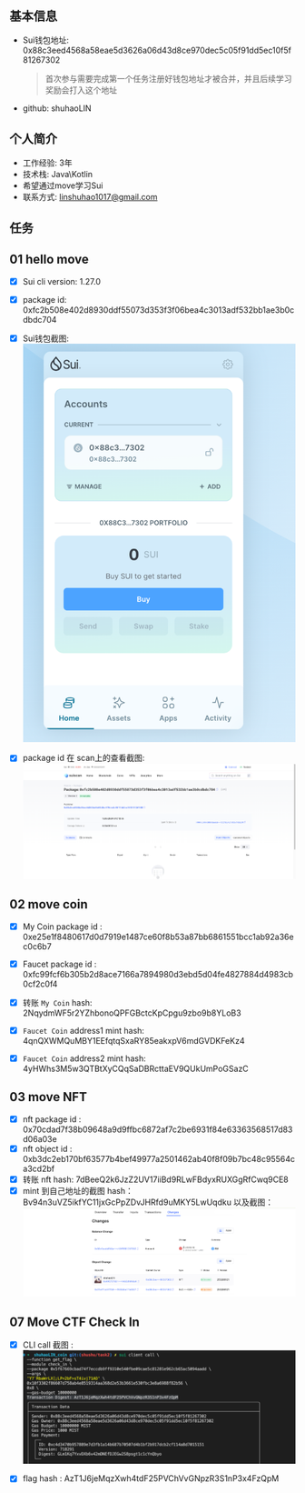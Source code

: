 ## 基本信息

- Sui钱包地址: 0x88c3eed4568a58eae5d3626a06d43d8ce970dec5c05f91dd5ec10f5f81267302

  > 首次参与需要完成第一个任务注册好钱包地址才被合并，并且后续学习奖励会打入这个地址
- github: shuhaoLIN

## 个人简介

- 工作经验: 3年
- 技术栈: Java\Kotlin
- 希望通过move学习Sui
- 联系方式: linshuhao1017@gmail.com

## 任务

## 01 hello move

- [x] Sui cli version: 1.27.0
- [x] package id: 0xfc2b508e402d8930ddf55073d353f3f06bea4c3013adf532bb1ae3b0cdbdc704
- [x] Sui钱包截图: ![Sui钱包截图](./images/wallet.png)
- [x] package id 在 scan上的查看截图:![Scan截图](./images/publish_hello_move.png)


##   02 move coin
- [x] My Coin package id : 0xe25e1f8480617d0d7919e1487ce60f8b53a87bb6861551bcc1ab92a36ec0c6b7
- [x] Faucet package id : 0xfc99fcf6b305b2d8ace7166a7894980d3ebd5d04fe4827884d4983cb0cf2c0f4
- [x] 转账 `My Coin` hash: 2NqydmWF5r2YZhbonoQPFGBctcKpCpgu9zbo9b8YLoB3
- [x] `Faucet Coin` address1 mint hash: 4qnQXWMQuMBY1EEfqtqSxaRY85eakxpV6mdGVDKFeKz4
- [x] `Faucet Coin` address2 mint hash: 4yHWhs3M5w3QTBtXyCQqSaDBRcttaEV9QUkUmPoGSazC


##   03 move NFT
- [x] nft package id : 0x70cdad7f38b09648a9d9ffbc6872af7c2be6931f84e63363568517d83d06a03e
- [x] nft object id : 0xb3dc2eb170bf63577b4bef49977a2501462ab40f8f09b7bc48c95564ca3cd2bf
- [x] 转账 nft  hash: 7dBeeQ2k6JzZ2UV17iiBd9RLwFBdyxRUXGgRfCwq9CE8
- [x] mint 到自己地址的截图 hash：Bv94n3uVZ5ikfYC11jxGcPpZDvJHRfd9uMKY5LwUqdku 以及截图：![截图](./images/task3_nft_self.png)

##   07 Move CTF Check In
- [x] CLI call 截图 : ![截图](./code/task7/task7.png)
- [x] flag hash : AzT1J6jeMqzXwh4tdF25PVChVvGNpzR3S1nP3x4FzQpM


